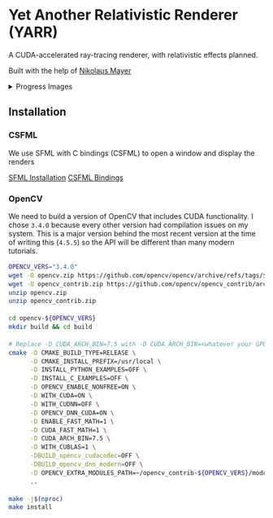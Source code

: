 # Yet Another Relativistic Renderer (YARR)

A CUDA-accelerated ray-tracing renderer, with relativistic effects planned.

Built with the help of [Nikolaus Mayer](https://github.com/nikolausmayer/raytracing-from-scratch/)

<details>
  <summary>Progress Images</summary>

  ## Sky and Ground
  ![](media/00_SkyGround.png)

  ## Plane Depth
  ![](media/01_PlaneDepth.png)

  ## Triangles
  ![](media/02_Triangles.png)

  ## Mirrors
  ![](media/03_Mirrors.png)

  ## Light Energy
  ![](media/04_LightEnergy.png)

  ## Spheres
  ![](media/05_Spheres.png)

  ## Phong Lighting
  ![](media/06_PhongLighting.png)

  ## Shadows
  ![](media/07_Shadows.png)

  ## Antialiasing, Soft Shadows, Depth of Field
  ![](media/08_Antialiasing_SoftShadows_DepthOfField.png)

  ## Ground Texture
  ![](media/09_Ground_Texture.png)

  ## Rotation Matrices, Callbacks
  ![](media/10_Rotation.gif)

</details>

## Installation

### CSFML

We use SFML with C bindings (CSFML) to open a window and display the renders

[SFML Installation](https://www.sfml-dev.org/tutorials/2.5/start-linux.php)
[CSFML Bindings](https://www.sfml-dev.org/download/csfml/)

### OpenCV

We need to build a version of OpenCV that includes CUDA functionality. I chose `3.4.0` because
every other version had compilation issues on my system. This is a major version behind the most
recent version at the time of writing this (`4.5.5`) so the API will be different than many modern
tutorials.

```bash
OPENCV_VERS="3.4.0"
wget -O opencv.zip https://github.com/opencv/opencv/archive/refs/tags/${OPENCV_VERS}.zip
wget -O opencv_contrib.zip https://github.com/opencv/opencv_contrib/archive/refs/tags/${OPENCV_VERS}.zip
unzip opencv.zip
unzip opencv_contrib.zip

cd opencv-${OPENCV_VERS}
mkdir build && cd build

# Replace -D CUDA_ARCH_BIN=7.5 with -D CUDA_ARCH_BIN=<whatever your GPU's CUDA compute compatibility is>
cmake -D CMAKE_BUILD_TYPE=RELEASE \
      -D CMAKE_INSTALL_PREFIX=/usr/local \
      -D INSTALL_PYTHON_EXAMPLES=OFF \
      -D INSTALL_C_EXAMPLES=OFF \
      -D OPENCV_ENABLE_NONFREE=ON \
      -D WITH_CUDA=ON \
      -D WITH_CUDNN=OFF \
      -D OPENCV_DNN_CUDA=ON \
      -D ENABLE_FAST_MATH=1 \
      -D CUDA_FAST_MATH=1 \
      -D CUDA_ARCH_BIN=7.5 \
      -D WITH_CUBLAS=1 \
      -DBUILD_opencv_cudacodec=OFF \
      -DBUILD_opencv_dnn_modern=OFF \
      -D OPENCV_EXTRA_MODULES_PATH=~/opencv_contrib-${OPENCV_VERS}/modules \
      ..

make -j$(nproc)
make install
```
